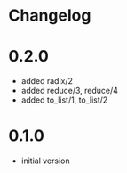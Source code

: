 # Changelog

# 0.2.0
- added radix/2
- added reduce/3, reduce/4
- added to_list/1, to_list/2

# 0.1.0
- initial version
